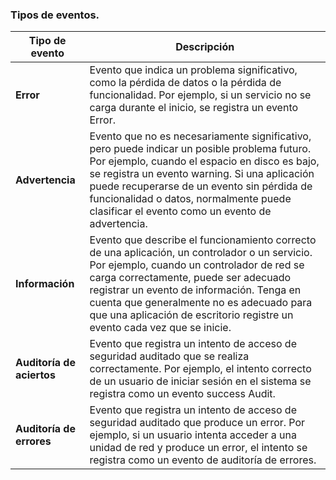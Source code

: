 ### Tipos de eventos.

| Tipo de evento            | Descripción                                                                                                                                                                                                                                                                                                                                               |
| ------------------------- | --------------------------------------------------------------------------------------------------------------------------------------------------------------------------------------------------------------------------------------------------------------------------------------------------------------------------------------------------------- |
| **Error**                 | Evento que indica un problema significativo, como la pérdida de datos o la pérdida de funcionalidad. Por ejemplo, si un servicio no se carga durante el inicio, se registra un evento Error.                                                                                                                                                              |
| **Advertencia**           | Evento que no es necesariamente significativo, pero puede indicar un posible problema futuro. Por ejemplo, cuando el espacio en disco es bajo, se registra un evento warning. Si una aplicación puede recuperarse de un evento sin pérdida de funcionalidad o datos, normalmente puede clasificar el evento como un evento de advertencia.                |
| **Información**           | Evento que describe el funcionamiento correcto de una aplicación, un controlador o un servicio. Por ejemplo, cuando un controlador de red se carga correctamente, puede ser adecuado registrar un evento de información. Tenga en cuenta que generalmente no es adecuado para que una aplicación de escritorio registre un evento cada vez que se inicie. |
| **Auditoría de aciertos** | Evento que registra un intento de acceso de seguridad auditado que se realiza correctamente. Por ejemplo, el intento correcto de un usuario de iniciar sesión en el sistema se registra como un evento success Audit.                                                                                                                                     |
| **Auditoría de errores**  | Evento que registra un intento de acceso de seguridad auditado que produce un error. Por ejemplo, si un usuario intenta acceder a una unidad de red y produce un error, el intento se registra como un evento de auditoría de errores.                                                                                                                    |
